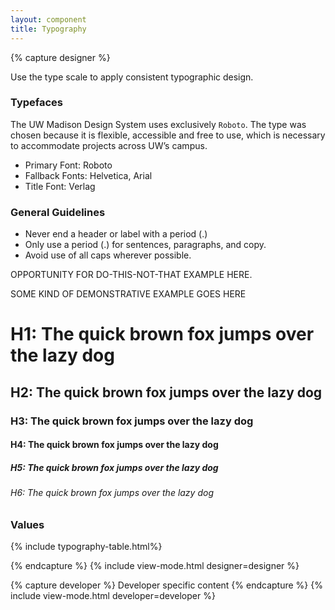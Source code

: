 ```yaml
---
layout: component
title: Typography
---
```


{% capture designer %}

Use the type scale to apply consistent typographic design.

### Typefaces

The UW Madison Design System uses exclusively `Roboto`. The type was chosen
because it is flexible, accessible and free to use, which is necessary to
accommodate projects across UW’s campus.

+ Primary Font: Roboto
+ Fallback Fonts: Helvetica, Arial
+ Title Font: Verlag

### General Guidelines

+ Never end a header or label with a period (.)
+ Only use a period (.) for sentences, paragraphs, and copy.
+ Avoid use of all caps wherever possible.

OPPORTUNITY FOR DO-THIS-NOT-THAT EXAMPLE HERE.

SOME KIND OF DEMONSTRATIVE EXAMPLE GOES HERE

<h1>H1: The quick brown fox jumps over the lazy dog</h1>
<h2>H2: The quick brown fox jumps over the lazy dog</h2>
<h3>H3: The quick brown fox jumps over the lazy dog</h3>
<h4>H4: The quick brown fox jumps over the lazy dog</h4>
<h5>H5: The quick brown fox jumps over the lazy dog</h5>
<h6>H6: The quick brown fox jumps over the lazy dog</h6>

### Values

{% include typography-table.html%}

{% endcapture %}
{% include view-mode.html designer=designer %}

{% capture developer %}
	Developer specific content
{% endcapture %}
{% include view-mode.html developer=developer %}
